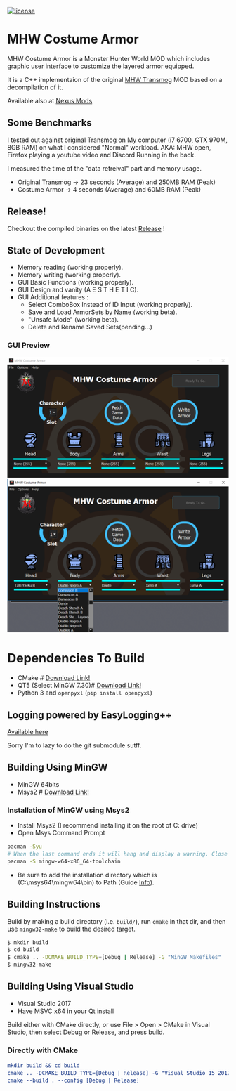[![license](https://img.shields.io/badge/license-MIT-blue.svg)](LICENCE)

# MHW Costume Armor

MHW Costume Armor is a Monster Hunter World MOD which includes graphic user interface to customize the layered armor equipped.

It is a C++ implementaion of the original [MHW Transmog](https://www.nexusmods.com/monsterhunterworld/mods/43) MOD based on a decompilation of it.

Available also at [Nexus Mods](https://www.nexusmods.com/monsterhunterworld/mods/672)

## Some Benchmarks
I tested out against original Transmog on My computer (i7 6700, GTX 970M, 8GB RAM) on what I considered "Normal" workload.
AKA: MHW open, Firefox playing a youtube video and Discord Running in the back.

I measured the time of the "data retreival" part and memory usage.
* Original Transmog -> 23 seconds (Average) and 250MB RAM (Peak)
* Costume Armor -> 4 seconds (Average) and 60MB RAM (Peak)

## Release!
Checkout the compiled binaries on the latest [Release](https://github.com/alcros33/MHW-Costume-Armor/releases) !

## State of Development
* Memory reading (working properly).
* Memory writing (working properly).
* GUI Basic Functions (working properly).
* GUI Design and vanity (A E S T H E T I C).
* GUI Additional features :
    * Select ComboBox Instead of ID Input (working properly).
    * Save and Load ArmorSets by Name (working beta).
    * "Unsafe Mode" (working beta).
    * Delete and Rename Saved Sets(pending...)

### GUI Preview
![](Preview/preview1.png)
![](Preview/preview2.png)

# Dependencies To Build
* CMake # [Download Link!](https://cmake.org/download/)
* QT5 (Select MinGW 7.30)# [Download Link!](https://www.qt.io/download)
* Python 3 and `openpyxl` (`pip install openpyxl`)


## Logging powered by EasyLogging++
[Available here](https://github.com/zuhd-org/easyloggingpp)

Sorry I'm to lazy to do the git submodule sutff.


## Building Using MinGW
* MinGW 64bits 
* Msys2 # [Download Link!](http://www.msys2.org/)

### Installation of MinGW using Msys2
* Install Msys2 (I recommend installing it on the root of C: drive)
* Open Msys Command Prompt
``` bash
pacman -Syu
# When the last command ends it will hang and display a warning. Close the window then, do not Ctrl+C to stop, it will corrupt the installation.
pacman -S mingw-w64-x86_64-toolchain
```
* Be sure to add the installation directory which is (C:\msys64\mingw64\bin) to Path (Guide [Info](https://www.computerhope.com/issues/ch000549.htm)).

## Building Instructions

Build by making a build directory (i.e. `build/`), run `cmake` in that dir, and then use `mingw32-make` to build the desired target.

``` bash
$ mkdir build
$ cd build
$ cmake .. -DCMAKE_BUILD_TYPE=[Debug | Release] -G "MinGW Makefiles"
$ mingw32-make
```

## Building Using Visual Studio
* Visual Studio 2017
* Have MSVC x64 in your Qt install

Build either with CMake directly, or use File > Open > CMake in Visual 
Studio, then select Debug or Release, and press build.

### Directly with CMake
```cmake
mkdir build && cd build
cmake .. -DCMAKE_BUILD_TYPE=[Debug | Release] -G "Visual Studio 15 2017 Win64"
cmake --build . --config [Debug | Release]
```

